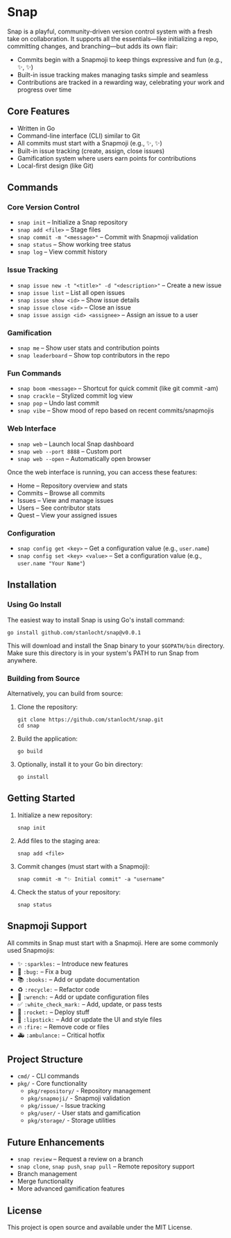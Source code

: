 # Snap

Snap is a playful, community-driven version control system with a fresh take on collaboration.
It supports all the essentials—like initializing a repo, committing changes, and branching—but adds its own flair:

- Commits begin with a Snapmoji to keep things expressive and fun (e.g., :sparkles:, ✨)
- Built-in issue tracking makes managing tasks simple and seamless
- Contributions are tracked in a rewarding way, celebrating your work and progress over time

## Core Features

- Written in Go
- Command-line interface (CLI) similar to Git
- All commits must start with a Snapmoji (e.g., :sparkles:, ✨)
- Built-in issue tracking (create, assign, close issues)
- Gamification system where users earn points for contributions
- Local-first design (like Git)

## Commands

### Core Version Control

- `snap init` – Initialize a Snap repository
- `snap add <file>` – Stage files
- `snap commit -m "<message>"` – Commit with Snapmoji validation
- `snap status` – Show working tree status
- `snap log` – View commit history

### Issue Tracking

- `snap issue new -t "<title>" -d "<description>"` – Create a new issue
- `snap issue list` – List all open issues
- `snap issue show <id>` – Show issue details
- `snap issue close <id>` – Close an issue
- `snap issue assign <id> <assignee>` – Assign an issue to a user

### Gamification

- `snap me` – Show user stats and contribution points
- `snap leaderboard` – Show top contributors in the repo

### Fun Commands

- `snap boom <message>` – Shortcut for quick commit (like git commit -am)
- `snap crackle` – Stylized commit log view
- `snap pop` – Undo last commit
- `snap vibe` – Show mood of repo based on recent commits/snapmojis

### Web Interface

- `snap web` – Launch local Snap dashboard
- `snap web --port 8888` – Custom port
- `snap web --open` – Automatically open browser

Once the web interface is running, you can access these features:
- Home – Repository overview and stats
- Commits – Browse all commits
- Issues – View and manage issues
- Users – See contributor stats
- Quest – View your assigned issues

### Configuration

- `snap config get <key>` – Get a configuration value (e.g., `user.name`)
- `snap config set <key> <value>` – Set a configuration value (e.g., `user.name "Your Name"`)

## Installation

### Using Go Install

The easiest way to install Snap is using Go's install command:

```
go install github.com/stanlocht/snap@v0.0.1
```

This will download and install the Snap binary to your `$GOPATH/bin` directory. Make sure this directory is in your system's PATH to run Snap from anywhere.

### Building from Source

Alternatively, you can build from source:

1. Clone the repository:
   ```
   git clone https://github.com/stanlocht/snap.git
   cd snap
   ```

2. Build the application:
   ```
   go build
   ```

3. Optionally, install it to your Go bin directory:
   ```
   go install
   ```

## Getting Started

1. Initialize a new repository:
   ```
   snap init
   ```

2. Add files to the staging area:
   ```
   snap add <file>
   ```

3. Commit changes (must start with a Snapmoji):
   ```
   snap commit -m "✨ Initial commit" -a "username"
   ```

4. Check the status of your repository:
   ```
   snap status
   ```

## Snapmoji Support

All commits in Snap must start with a Snapmoji. Here are some commonly used Snapmojis:

- ✨ `:sparkles:` – Introduce new features
- 🐛 `:bug:` – Fix a bug
- 📚 `:books:` – Add or update documentation
- ♻️ `:recycle:` – Refactor code
- 🔧 `:wrench:` – Add or update configuration files
- ✅ `:white_check_mark:` – Add, update, or pass tests
- 🚀 `:rocket:` – Deploy stuff
- 💄 `:lipstick:` – Add or update the UI and style files
- 🔥 `:fire:` – Remove code or files
- 🚑 `:ambulance:` – Critical hotfix

## Project Structure

- `cmd/` - CLI commands
- `pkg/` - Core functionality
  - `pkg/repository/` - Repository management
  - `pkg/snapmoji/` - Snapmoji validation
  - `pkg/issue/` - Issue tracking
  - `pkg/user/` - User stats and gamification
  - `pkg/storage/` - Storage utilities

## Future Enhancements

- `snap review` – Request a review on a branch
- `snap clone`, `snap push`, `snap pull` – Remote repository support
- Branch management
- Merge functionality
- More advanced gamification features

## License

This project is open source and available under the MIT License.

